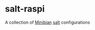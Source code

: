# salt-raspi
A collection of [Minibian](https://minibianpi.wordpress.com/about/) [salt](https://docs.saltstack.com/en/latest/topics/installation/debian.html) configurations
